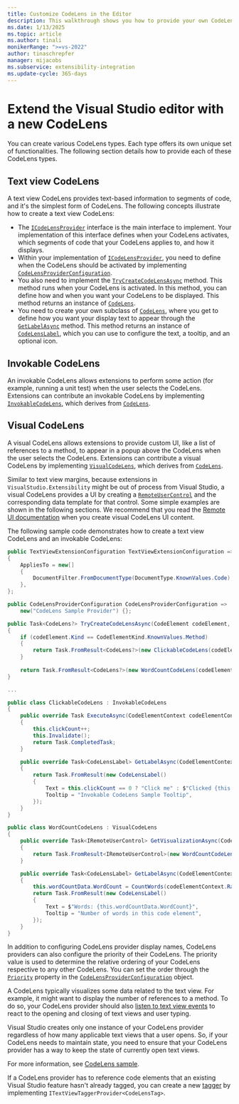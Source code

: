 ```yaml
---
title: Customize CodeLens in the Editor
description: This walkthrough shows you how to provide your own CodeLens in the Visual Studio editor by using extensions.
ms.date: 1/13/2025
ms.topic: article
ms.author: tinali
monikerRange: ">=vs-2022"
author: tinaschrepfer
manager: mijacobs
ms.subservice: extensibility-integration
ms.update-cycle: 365-days
---
```


# Extend the Visual Studio editor with a new CodeLens

You can create various CodeLens types. Each type offers its own unique set of functionalities. The following section details how to provide each of these CodeLens types.

## Text view CodeLens

A text view CodeLens provides text-based information to segments of code, and it's the simplest form of CodeLens. The following concepts illustrate how to create a text view CodeLens:

- The [`ICodeLensProvider`](/dotnet/api/microsoft.visualstudio.extensibility.editor.icodelensprovider) interface is the main interface to implement. Your implementation of this interface defines when your CodeLens activates, which segments of code that your CodeLens applies to, and how it displays.
- Within your implementation of [`ICodeLensProvider`](/dotnet/api/microsoft.visualstudio.extensibility.editor.icodelensprovider), you need to define when the CodeLens should be activated by implementing [`CodeLensProviderConfiguration`](/dotnet/api/microsoft.visualstudio.extensibility.editor.codelensproviderconfiguration).
- You also need to implement the [`TryCreateCodeLensAsync`](/dotnet/api/microsoft.visualstudio.extensibility.editor.icodelensprovider.trycreatecodelensasync) method. This method runs when your CodeLens is activated. In this method, you can define how and when you want your CodeLens to be displayed. This method returns an instance of [`CodeLens`](/dotnet/api/microsoft.visualstudio.extensibility.editor.codelens).
- You need to create your own subclass of [`CodeLens`](/dotnet/api/microsoft.visualstudio.extensibility.editor.codelens), where you get to define how you want your display text to appear through the [`GetLabelAsync`](/dotnet/api/microsoft.visualstudio.extensibility.editor.codelens.getlabelasync) method. This method returns an instance of [`CodeLensLabel`](/dotnet/api/microsoft.visualstudio.extensibility.editor.codelenslabel), which you can use to configure the text, a tooltip, and an optional icon.

## Invokable CodeLens

An invokable CodeLens allows extensions to perform some action (for example, running a unit test) when the user selects the CodeLens. Extensions can contribute an invokable CodeLens by implementing [`InvokableCodeLens`](/dotnet/api/microsoft.visualstudio.extensibility.editor.invokablecodelens), which derives from [`CodeLens`](/dotnet/api/microsoft.visualstudio.extensibility.editor.codelens).

## Visual CodeLens

A visual CodeLens allows extensions to provide custom UI, like a list of references to a method, to appear in a popup above the CodeLens when the user selects the CodeLens. Extensions can contribute a visual CodeLens by implementing [`VisualCodeLens`](/dotnet/api/microsoft.visualstudio.extensibility.editor.visualcodelens), which derives from [`CodeLens`](/dotnet/api/microsoft.visualstudio.extensibility.editor.codelens).

Similar to text view margins, because extensions in `VisualStudio.Extensibility` might be out of process from Visual Studio, a visual CodeLens provides a UI by creating a [`RemoteUserControl`](./../../inside-the-sdk/remote-ui.md) and the corresponding data template for that control. Some simple examples are shown in the following sections. We recommend that you read the [Remote UI documentation](./../../inside-the-sdk/remote-ui.md) when you create visual CodeLens UI content.

The following sample code demonstrates how to create a text view CodeLens and an invokable CodeLens:

```csharp
public TextViewExtensionConfiguration TextViewExtensionConfiguration => new()
{
    AppliesTo = new[]
    {
        DocumentFilter.FromDocumentType(DocumentType.KnownValues.Code),
    },
};

public CodeLensProviderConfiguration CodeLensProviderConfiguration =>
    new("CodeLens Sample Provider") {};

public Task<CodeLens?> TryCreateCodeLensAsync(CodeElement codeElement, CodeElementContext codeElementContext, CancellationToken token)
{
    if (codeElement.Kind == CodeElementKind.KnownValues.Method)
    {
        return Task.FromResult<CodeLens?>(new ClickableCodeLens(codeElement, this.Extensibility));
    }
    
    return Task.FromResult<CodeLens?>(new WordCountCodeLens(codeElement, codeElementContext, this.Extensibility, this));
}

...

public class ClickableCodeLens : InvokableCodeLens
{
    public override Task ExecuteAsync(CodeElementContext codeElementContext, IClientContext clientContext, CancellationToken cancelToken)
    {
        this.clickCount++;
        this.Invalidate();
        return Task.CompletedTask;
    }

    public override Task<CodeLensLabel> GetLabelAsync(CodeElementContext codeElementContext, CancellationToken token)
    {
        return Task.FromResult(new CodeLensLabel()
        {
            Text = this.clickCount == 0 ? "Click me" : $"Clicked {this.clickCount} times",
            Tooltip = "Invokable CodeLens Sample Tooltip",
        });
    }
}

public class WordCountCodeLens : VisualCodeLens
{   
    public override Task<IRemoteUserControl> GetVisualizationAsync(CodeElementContext codeElementContext, IClientContext clientContext, CancellationToken token)
    {
        return Task.FromResult<IRemoteUserControl>(new WordCountCodeLensVisual(this.wordCountData));
    }

    public override Task<CodeLensLabel> GetLabelAsync(CodeElementContext codeElementContext, CancellationToken token)
    {
        this.wordCountData.WordCount = CountWords(codeElementContext.Range);
        return Task.FromResult(new CodeLensLabel()
        {
            Text = $"Words: {this.wordCountData.WordCount}",
            Tooltip = "Number of words in this code element",
        });
    }
}
```

In addition to configuring CodeLens provider display names, CodeLens providers can also configure the priority of their CodeLens. The priority value is used to determine the relative ordering of your CodeLens respective to any other CodeLens. You can set the order through the [`Priority`](/dotnet/api/microsoft.visualstudio.extensibility.editor.codelensproviderconfiguration.priority) property in the [`CodeLensProviderConfiguration`](/dotnet/api/microsoft.visualstudio.extensibility.editor.codelensproviderconfiguration) object.

A CodeLens typically visualizes some data related to the text view. For example, it might want to display the number of references to a method. To do so, your CodeLens provider should also [listen to text view events](working-with-text.md) to react to the opening and closing of text views and user typing.

Visual Studio creates only one instance of your CodeLens provider regardless of how many applicable text views that a user opens. So, if your CodeLens needs to maintain state, you need to ensure that your CodeLens provider has a way to keep the state of currently open text views.

For more information, see [CodeLens sample](https://github.com/Microsoft/VSExtensibility/tree/main/New_Extensibility_Model/Samples/CodeLensSample/).

If a CodeLens provider has to reference code elements that an existing Visual Studio feature hasn't already tagged, you can create a new [tagger](./taggers.md) by implementing `ITextViewTaggerProvider<CodeLensTag>`.
